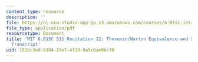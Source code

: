 ```yaml
---
content_type: resource
description: ''
file: https://ol-ocw-studio-app-qa.s3.amazonaws.com/courses/6-01sc-introduction-to-electrical-engineering-and-computer-science-i-spring-2011/191bc3ad538419e74f389a5c6ae0bc70_MIT6_01SC_rec12_300k.pdf
file_type: application/pdf
resourcetype: Document
title: 'MIT 6.01SC S11 Recitation 12: Thevenin/Norton Equivalence and Superposition
  Transcript'
uid: 191bc3ad-5384-19e7-4f38-9a5c6ae0bc70
---
```


